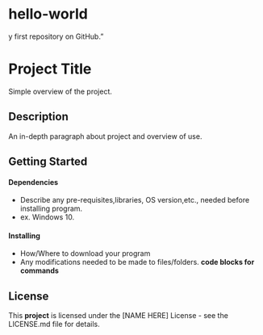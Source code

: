 # hello-world
y first repository on GitHub.”
# Project Title
Simple overview of the project.
## Description
An in-depth paragraph about project and overview of use.
## Getting Started
#### Dependencies
- Describe any pre-requisites,libraries, OS version,etc., needed before installing program.
- ex. Windows 10.
#### Installing
- How/Where to download your program
- Any modifications needed to be made to files/folders.
**code blocks for commands**
## License
This **project** is licensed under the [NAME HERE] License - see the LICENSE.md file for details.
